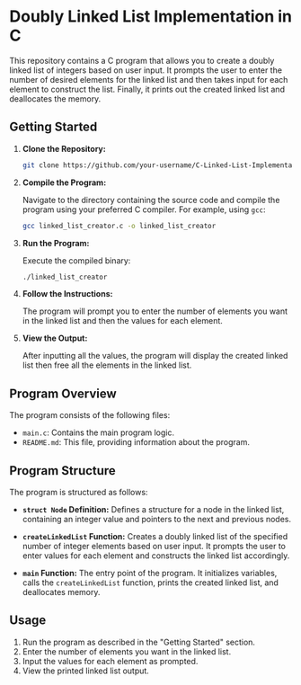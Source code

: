 # Doubly Linked List Implementation in C

This repository contains a C program that allows you to create a doubly linked list of integers based on user input. It prompts the user to enter the number of desired elements for the linked list and then takes input for each element to construct the list. Finally, it prints out the created linked list and deallocates the memory.

## Getting Started

1. **Clone the Repository:**

    ```bash
    git clone https://github.com/your-username/C-Linked-List-Implementation.git
    ```

2. **Compile the Program:**

    Navigate to the directory containing the source code and compile the program using your preferred C compiler. For example, using `gcc`:

    ```bash
    gcc linked_list_creator.c -o linked_list_creator
    ```

3. **Run the Program:**

    Execute the compiled binary:

    ```bash
    ./linked_list_creator
    ```

4. **Follow the Instructions:**

    The program will prompt you to enter the number of elements you want in the linked list and then the values for each element.

5. **View the Output:**

    After inputting all the values, the program will display the created linked list then free all the elements in the linked list.

## Program Overview

The program consists of the following files:

- `main.c`: Contains the main program logic.
- `README.md`: This file, providing information about the program.

## Program Structure

The program is structured as follows:

- **`struct Node` Definition:** Defines a structure for a node in the linked list, containing an integer value and pointers to the next and previous nodes.
  
- **`createLinkedList` Function:** Creates a doubly linked list of the specified number of integer elements based on user input. It prompts the user to enter values for each element and constructs the linked list accordingly.

- **`main` Function:** The entry point of the program. It initializes variables, calls the `createLinkedList` function, prints the created linked list, and deallocates memory.

## Usage

1. Run the program as described in the "Getting Started" section.
2. Enter the number of elements you want in the linked list.
3. Input the values for each element as prompted.
4. View the printed linked list output.
